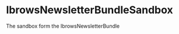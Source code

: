 IbrowsNewsletterBundleSandbox
=============================

The sandbox form the IbrowsNewsletterBundle